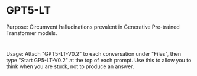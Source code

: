 # GPT5-LT
Purpose: Circumvent hallucinations prevalent in Generative Pre-trained Transformer models. 
#  
Usage: Attach "GPT5-LT-V0.2" to each conversation under "Files", then type "Start GP5-LT-V0.2" at the top of each prompt. Use this to allow you to think when you are stuck, not to produce an answer.
